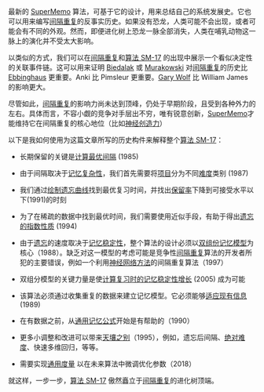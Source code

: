 最新的 [SuperMemo](https://supermemo.guru/wiki/SuperMemo) 算法，可基于它的设计，用来总结自己的系统发展史。它也可以用来编写[间隔重复](https://supermemo.guru/wiki/Spaced_repetition)的反事实历史。如果没有恐龙，人类可能不会出现，或者可能会有不同的外观。然而，即便进化树上恐龙一脉全部消失，人类在哺乳动物这一脉上的演化并不受太大影响。

以类似的方式，我们可以在[间隔重复](https://supermemo.guru/wiki/Spaced_repetition)和[算法 SM-17](https://supermemo.guru/wiki/Algorithm_SM-17) 的出现中展示一个看似决定性的关联事件链。这可以用来证明 [Biedalak](https://supermemo.guru/wiki/Biedalak) 或 [Murakowski](https://supermemo.guru/wiki/Murakowski) 对[间隔重复](https://supermemo.guru/wiki/Spaced_repetition)的历史比 [Ebbinghaus](https://supermemo.guru/wiki/Ebbinghaus) 更重要。Anki 比 Pimsleur 更重要。[Gary Wolf](https://supermemo.guru/wiki/Gary_Wolf) 比 William James 的影响更大。

尽管如此，[间隔重复](https://supermemo.guru/wiki/Spaced_repetition)的影响力尚未达到顶峰，仍处于早期阶段，且受到各种外力的左右。具体而言，不容小觑的竞争对手层出不穷，唯有锐意创新，[SuperMemo](https://supermemo.guru/wiki/SuperMemo)才能维持它在间隔重复的核心地位（比如[神经创造力](https://supermemo.guru/wiki/Neural_creativity)）

以下是我如何使用为这篇文章所写的历史构件来解释整个[算法 SM-17](https://supermemo.guru/wiki/Algorithm_SM-17)：

- 长期保留的关键是[计算最优间隔](https://supermemo.guru/wiki/The_birthday_of_spaced_repetition:_July_31,_1985) (1985)

- 由于间隔取决于[记忆复杂性](https://supermemo.guru/wiki/Memory_complexity)，我们首先需要将[项目](https://supermemo.guru/wiki/Item)分为不同[难度](https://supermemo.guru/wiki/SuperMemo_1.0_for_DOS_(1987))类别 (1987)

- 我们通过[绘制遗忘曲线](https://supermemo.guru/wiki/Employing_forgetting_curves_in_spaced_repetition_(1991))找到最优复习时间，并找出[保留率](https://supermemo.guru/wiki/Retention)下降到可接受水平以下(1991)的时刻

- 为了在稀疏的数据中找到最优时间，我们需要使用近似手段，有助于得出[遗忘的指数性质](https://supermemo.guru/wiki/Exponential_nature_of_forgetting) (1994)

- 由于[遗忘](https://supermemo.guru/wiki/Forgetting)的速度取决于[记忆稳定性](https://supermemo.guru/wiki/Memory_stability)，整个算法的设计必须以[双组份记忆模型](https://supermemo.guru/wiki/Two_components_of_memory)为核心（1988）。缺乏对这一模型的考虑可能是竞争性[间隔重复](https://supermemo.guru/wiki/Spaced_repetition)算法的开发者所犯的主要错误，例如一个利用[神经网络方法](https://supermemo.guru/wiki/Neural_networks_in_spaced_repetition)的间隔重复算法（1997）

- 双组分模型的关键力量是使[计算复习时的记忆稳定性增长](https://supermemo.guru/wiki/SuperMemo_Algorithm:_30-year-long_labor) (2005) 成为可能

- 该算法必须通过收集重复的数据来建立记忆模型。它必须能够[适应现有信息](https://supermemo.guru/wiki/First_adaptable_spaced_repetition_algorithm:_Algorithm_SM-4) (1989)

- 在有数据之前，从[通用记忆公式](https://supermemo.guru/wiki/Search_for_a_universal_memory_formula)开始是有帮助的（1990）

- 更多小调整和改进可以带来[天壤之别](https://supermemo.guru/wiki/First_data-driven_spaced_repetition_algorithm:_Algorithm_SM-8)（1995），例如，遗忘后间隔、[绝对难度](https://supermemo.guru/wiki/A-Factor)、快速多维回归，等等。

- 需要实现[通用度量](https://supermemo.guru/wiki/Universal_metric) 以在未来算法中微调优化参数（2018）

就这样，一步一步，[算法 SM-17](https://supermemo.guru/wiki/Algorithm_SM-17) 傲然矗立于[间隔重复](https://supermemo.guru/wiki/Spaced_repetition)的进化树顶端。